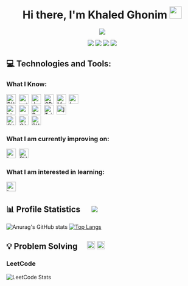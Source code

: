 <h1 align="center">
  Hi there, I'm Khaled Ghonim
  <img src="https://github.com/blackcater/blackcater/raw/main/images/Hi.gif" height="32" />
</h1>


<!-- Typing SVG by DenverCoder1 - https://github.com/DenverCoder1/readme-typing-svg -->
<p align="center">
  <a target="_blank" href="https://github.com/DenverCoder1/readme-typing-svg">
    <img src="https://readme-typing-svg.herokuapp.com/?lines=Problem-solving%20Trainer;Undergraduate%20Software%20Engineer;Back-end%20web%20developer&font=Fira%20Code&center=true&width=600&height=45&color=7F7F7F&vCenter=true&size=25">
  </a>
</p> 







<p align="center">
<!-- <a target="_blank" href="https://thomasgeorgethomas.com/"><img src="https://img.shields.io/badge/-WEB-FF4088?style=for-the-badge&logo=Hugo&logoColor=white"></img></a>	-->
<a target="_blank" href="https://www.linkedin.com/in/khaled-ghonem-0b4023229/"><img src="https://img.shields.io/badge/-LinkedIn-0077B5?style=for-the-badge&logo=Linkedin&logoColor=white"></img></a>
<a target="_blank" href="mailto:KhaledGhonem724@gmail.com"><img src="https://img.shields.io/badge/-Gmail-D14836?style=for-the-badge&logo=Gmail&logoColor=white"></img></a>
<a target="_blank" href="https://wa.me/qr/SEC5T6OKSHHGP1"><img src="https://img.shields.io/badge/-WhatsApp-30d14e?style=for-the-badge&logo=whatsapp&logoColor=white"></img></a>
<a target="_blank" href="https://www.youtube.com/@khaledghonem724"><img src="https://img.shields.io/badge/-subscribe-red?style=for-the-badge&logo=youtube&logoColor=white"></img></a>
<br>
</p>  

## 💻 Technologies and Tools:
### What I Know:
<img src="https://img.shields.io/badge/-PHP-4d588e?&logo=php&labelColor=4d588e&logoColor=white&logoSize=auto" alt="PHP logo" title="PHP" height="25" />&nbsp;
<img src="https://img.shields.io/badge/-python-f7cc40?&logo=python&labelColor=f7cc40&logoColor=346fa0&logoSize=auto" alt="python logo" title="python" height="25" />&nbsp;
<img src="https://img.shields.io/badge/-Java-555555?&logo=Java&logoSize=auto" alt="Java logo" title="Java" height="25" />&nbsp;
<img src="https://img.shields.io/badge/-C++-00599c?&logo=c%2b%2b&labelColor=00599c&logoSize=auto" alt="CPP logo" title="CPP" height="25" />&nbsp;
<img src="https://img.shields.io/badge/-MySQL-42759c?&logo=MySQL&labelColor=42759c&logoColor=white&logoSize=auto" alt="MySQL logo" title="MySQL" height="25" />&nbsp;
<img src="https://img.shields.io/badge/-Laravel-f72c1f?&logo=Laravel&labelColor=f72c1f&logoColor=white&logoSize=auto" alt="Laravel logo" title="Laravel" height="25"  />&nbsp;
<br>
<img src="https://img.shields.io/badge/-HTML-dc4d26?&logo=html5&labelColor=dc4d26&logoColor=white&logoSize=auto" alt="html5 logo" title="html5" height="25" />&nbsp;
<img src="https://img.shields.io/badge/-CSS-146eb0?&logo=css3&labelColor=146eb0&logoColor=white&logoSize=auto" alt="css3 logo" title="css3" height="25" />&nbsp;
<img src="https://img.shields.io/badge/-Bootstrap-7010ef?&logo=bootstrap&labelColor=7010ef&logoColor=white&logoSize=auto" alt="Bootstrap logo" title="Bootstrap" height="25" />&nbsp;
<img src="https://img.shields.io/badge/-Tailwind-151c2c?&logo=tailwindcss&labelColor=151c2c&logoColor=15b8c5&logoSize=auto" alt="Tailwind logo" title="Tailwind" height="25" />&nbsp;
<img src="https://img.shields.io/badge/-javascript-000?&logo=javascript&labelColor=000&logoColor=efd81d&logoSize=auto" alt="javascript logo" title="javascript" height="25" />&nbsp;
<br>
<img src="https://img.shields.io/badge/-git-dc4d26?&logo=git&labelColor=dc4d26&logoColor=white&logoSize=auto" alt="Git logo" title="Git" height="25" />&nbsp;
<img src="https://img.shields.io/badge/-github-000?&logo=github&labelColor=black&logoColor=white&logoSize=auto" alt="GitHub logo" title="GitHub" height="25" />&nbsp;
<img src="https://img.shields.io/badge/-phpstorm-ad43e9?&logo=phpstorm&labelColor=ad43e9&logoColor=000&logoSize=auto" alt="PHPstorm logo" title="PHPstorm" height="25" />&nbsp;
### What I am currently improving on: 
<img src="https://img.shields.io/badge/-Laravel-f72c1f?&logo=Laravel&labelColor=f72c1f&logoColor=white&logoSize=auto" alt="Laravel logo" title="Laravel" height="25"  />&nbsp;
<img src="https://img.shields.io/badge/-phpstorm-ad43e9?&logo=phpstorm&labelColor=ad43e9&logoColor=000&logoSize=auto" alt="PHPstorm logo" title="PHPstorm" height="25" />&nbsp;

### What I am interested in learning:
<img src="https://img.shields.io/badge/-Docker-0997e5?&logo=docker&labelColor=0997e5&logoColor=white&logoSize=auto" alt="Laravel logo" title="Laravel" height="25"  />&nbsp;

<!-- <img src="https://user-images.githubusercontent.com/73097560/115834477-dbab4500-a447-11eb-908a-139a6edaec5c.gif"> -->


## 📊 Profile Statistics &nbsp;&nbsp;&nbsp;&nbsp; ![](https://komarev.com/ghpvc/?username=KhaledGhonem724&color=447ff7&label=Visitor+count+&nbsp;)
![Anurag's GitHub stats](https://github-readme-stats.vercel.app/api?username=KhaledGhonem724&theme=algolia&card_width=500&hide_title=true&show_icons=true&icon_color=27d4f1&ring_color=27d4f1&rank_icon=github)
[![Top Langs](https://github-readme-stats.vercel.app/api/top-langs/?username=KhaledGhonem724&theme=algolia&langs_count=6&layout=compact&card_width=200&title_color=27d4f1)](https://github.com/anuraghazra/github-readme-stats)

<h2> 
  💡 Problem Solving &nbsp;&nbsp;&nbsp;
  <img src="https://img.shields.io/badge/-LeetCode-555555?style=flat&logo=leetcode&logoColor=white&labelColor=ffa116" height="21"></img>
  <img src="https://img.shields.io/badge/-Codeforces-555555?style=flat&logo=codeforces&logoColor=white&labelColor=447ff7" height="21"></img>
</h2>  




### LeetCode
![LeetCode Stats](https://leetcard.jacoblin.cool/Khaled_Ghonem_2002?theme=dark&font=Noto%20Sans%20Batak&ext=heatmap)<br>
<!-- ![LeetCode Stats](https://leetcard.jacoblin.cool/Khaled_Ghonem_2002?theme=nord&font=Noto%20Sans%20Batak&ext=heatmap)<br> -->

